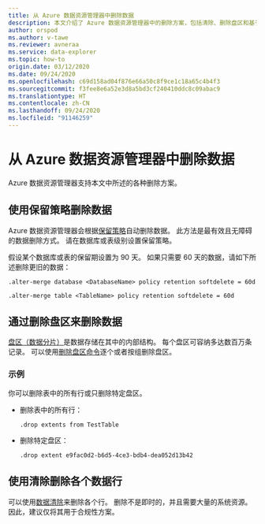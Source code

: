 ```yaml
---
title: 从 Azure 数据资源管理器中删除数据
description: 本文介绍了 Azure 数据资源管理器中的删除方案，包括清除、删除盘区和基于保留期的删除。
author: orspod
ms.author: v-tawe
ms.reviewer: avneraa
ms.service: data-explorer
ms.topic: how-to
origin.date: 03/12/2020
ms.date: 09/24/2020
ms.openlocfilehash: c69d158ad04f876e66a50c8f9ce1c18a65c4b4f3
ms.sourcegitcommit: f3fee8e6a52e3d8a5bd3cf240410ddc8c09abac9
ms.translationtype: HT
ms.contentlocale: zh-CN
ms.lasthandoff: 09/24/2020
ms.locfileid: "91146259"
---
```

# <a name="delete-data-from-azure-data-explorer"></a>从 Azure 数据资源管理器中删除数据

Azure 数据资源管理器支持本文中所述的各种删除方案。 

## <a name="delete-data-using-the-retention-policy"></a>使用保留策略删除数据

Azure 数据资源管理器会根据[保留策略](kusto/management/retentionpolicy.md)自动删除数据。 此方法是最有效且无障碍的数据删除方式。 请在数据库或表级别设置保留策略。

假设某个数据库或表的保留期设置为 90 天。 如果只需要 60 天的数据，请如下所述删除更旧的数据：

```kusto
.alter-merge database <DatabaseName> policy retention softdelete = 60d

.alter-merge table <TableName> policy retention softdelete = 60d
```

## <a name="delete-data-by-dropping-extents"></a>通过删除盘区来删除数据

[盘区（数据分片）](kusto/management/extents-overview.md)是数据存储在其中的内部结构。 每个盘区可容纳多达数百万条记录。 可以使用[删除盘区命令](kusto/management/extents-commands.md#drop-extents)逐个或者按组删除盘区。 

### <a name="examples"></a>示例

你可以删除表中的所有行或只删除特定盘区。

* 删除表中的所有行：

    ```kusto
    .drop extents from TestTable
    ```

* 删除特定盘区：

    ```kusto
    .drop extent e9fac0d2-b6d5-4ce3-bdb4-dea052d13b42
    ```

## <a name="delete-individual-rows-using-purge"></a>使用清除删除各个数据行

可以使用[数据清除](kusto/concepts/data-purge.md)来删除各个行。 删除不是即时的，并且需要大量的系统资源。 因此，建议仅将其用于合规性方案。  


